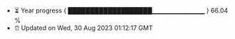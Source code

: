 - ⏳ Year progress { ███████████████████▁▁▁▁▁▁▁▁▁▁▁ } 66.04 %
- ⏰ Updated on Wed, 30 Aug 2023 01:12:17 GMT

